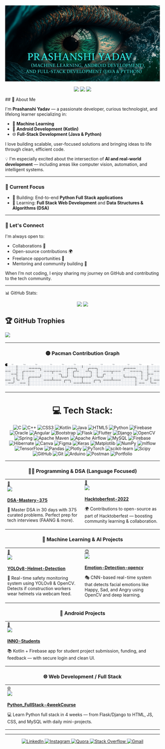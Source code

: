 <p align="center">
  <img src="https://github.com/prashanshi11/prashanshi11/blob/main/image/profile2.png" />
</p>

<p align="center">
  <img src="https://badges.pufler.dev/years/prashanshi11"/> 
  <img src="https://badges.pufler.dev/repos/prashanshi11"/>
  <img src="https://badges.pufler.dev/commits/monthly/prashanshi11" />
</p>
## 🚀 About Me

I'm **Prashanshi Yadav** — a passionate developer, curious technologist, and lifelong learner specializing in:

- 🤖 **Machine Learning**
- 📱 **Android Development (Kotlin)**
- 🌐 **Full-Stack Development (Java & Python)**

I love building scalable, user-focused solutions and bringing ideas to life through clean, efficient code.

💡 I'm especially excited about the intersection of **AI and real-world development** — including areas like computer vision, automation, and intelligent systems.

---

### 🎯 Current Focus

- 🔭 Building: End-to-end **Python Full Stack applications**
- 🌱 Learning: **Full Stack Web Development** and **Data Structures & Algorithms (DSA)**

---

### 🤝 Let's Connect

I'm always open to:
- Collaborations 🤝
- Open-source contributions 🌍
- Freelance opportunities 💼
- Mentoring and community building 💬

When I’m not coding, I enjoy sharing my journey on GitHub and contributing to the tech community.


---

📊 GitHub Stats:
<p align="center">
  <img src="https://github-readme-stats.vercel.app/api?username=prashanshi11&show_icons=true&theme=github_dark" />
  <img src="https://github-readme-streak-stats.herokuapp.com/?user=prashanshi11&theme=github-dark-blue" />
</p>

## 🏆 GitHub Trophies
![](https://github-profile-trophy.vercel.app/?username=prashanshi11&theme=radical&no-frame=false&no-bg=true&margin-w=4)

<div align="center">

<div align="center">

---

### 🟡 Pacman Contribution Graph

<picture>
  <source media="(prefers-color-scheme: dark)" srcset="https://raw.githubusercontent.com/prashanshi11/prashanshi11/output/pacman-contribution-graph-dark.svg">
  <img alt="Pacman contribution graph" src="https://raw.githubusercontent.com/prashanshi11/prashanshi11/output/pacman-contribution-graph.svg">
</picture>

---

# 💻 Tech Stack:
![C](https://img.shields.io/badge/c-%2300599C.svg?style=for-the-badge&logo=c&logoColor=white) ![C++](https://img.shields.io/badge/c++-%2300599C.svg?style=for-the-badge&logo=c%2B%2B&logoColor=white) ![CSS3](https://img.shields.io/badge/css3-%231572B6.svg?style=for-the-badge&logo=css3&logoColor=white) ![Kotlin](https://img.shields.io/badge/kotlin-%237F52FF.svg?style=for-the-badge&logo=kotlin&logoColor=white) ![Java](https://img.shields.io/badge/java-%23ED8B00.svg?style=for-the-badge&logo=openjdk&logoColor=white) ![HTML5](https://img.shields.io/badge/html5-%23E34F26.svg?style=for-the-badge&logo=html5&logoColor=white) ![Python](https://img.shields.io/badge/python-3670A0?style=for-the-badge&logo=python&logoColor=ffdd54) ![Firebase](https://img.shields.io/badge/firebase-%23039BE5.svg?style=for-the-badge&logo=firebase) ![Oracle](https://img.shields.io/badge/Oracle-F80000?style=for-the-badge&logo=oracle&logoColor=white) ![Angular](https://img.shields.io/badge/angular-%23DD0031.svg?style=for-the-badge&logo=angular&logoColor=white) ![Bootstrap](https://img.shields.io/badge/bootstrap-%238511FA.svg?style=for-the-badge&logo=bootstrap&logoColor=white) ![Flask](https://img.shields.io/badge/flask-%23000.svg?style=for-the-badge&logo=flask&logoColor=white) ![Flutter](https://img.shields.io/badge/Flutter-%2302569B.svg?style=for-the-badge&logo=Flutter&logoColor=white) ![Django](https://img.shields.io/badge/django-%23092E20.svg?style=for-the-badge&logo=django&logoColor=white) ![OpenCV](https://img.shields.io/badge/opencv-%23white.svg?style=for-the-badge&logo=opencv&logoColor=white) ![Spring](https://img.shields.io/badge/spring-%236DB33F.svg?style=for-the-badge&logo=spring&logoColor=white) ![Apache Maven](https://img.shields.io/badge/Apache%20Maven-C71A36?style=for-the-badge&logo=Apache%20Maven&logoColor=white) ![Apache Airflow](https://img.shields.io/badge/Apache%20Airflow-017CEE?style=for-the-badge&logo=Apache%20Airflow&logoColor=white) ![MySQL](https://img.shields.io/badge/mysql-4479A1.svg?style=for-the-badge&logo=mysql&logoColor=white) ![Firebase](https://img.shields.io/badge/firebase-a08021?style=for-the-badge&logo=firebase&logoColor=ffcd34) ![Hibernate](https://img.shields.io/badge/Hibernate-59666C?style=for-the-badge&logo=Hibernate&logoColor=white) ![Canva](https://img.shields.io/badge/Canva-%2300C4CC.svg?style=for-the-badge&logo=Canva&logoColor=white) ![Figma](https://img.shields.io/badge/figma-%23F24E1E.svg?style=for-the-badge&logo=figma&logoColor=white) ![Keras](https://img.shields.io/badge/Keras-%23D00000.svg?style=for-the-badge&logo=Keras&logoColor=white) ![Matplotlib](https://img.shields.io/badge/Matplotlib-%23ffffff.svg?style=for-the-badge&logo=Matplotlib&logoColor=black) ![NumPy](https://img.shields.io/badge/numpy-%23013243.svg?style=for-the-badge&logo=numpy&logoColor=white) ![mlflow](https://img.shields.io/badge/mlflow-%23d9ead3.svg?style=for-the-badge&logo=numpy&logoColor=blue) ![TensorFlow](https://img.shields.io/badge/TensorFlow-%23FF6F00.svg?style=for-the-badge&logo=TensorFlow&logoColor=white) ![Pandas](https://img.shields.io/badge/pandas-%23150458.svg?style=for-the-badge&logo=pandas&logoColor=white) ![Plotly](https://img.shields.io/badge/Plotly-%233F4F75.svg?style=for-the-badge&logo=plotly&logoColor=white) ![PyTorch](https://img.shields.io/badge/PyTorch-%23EE4C2C.svg?style=for-the-badge&logo=PyTorch&logoColor=white) ![scikit-learn](https://img.shields.io/badge/scikit--learn-%23F7931E.svg?style=for-the-badge&logo=scikit-learn&logoColor=white) ![Scipy](https://img.shields.io/badge/SciPy-%230C55A5.svg?style=for-the-badge&logo=scipy&logoColor=%white) ![GitHub](https://img.shields.io/badge/github-%23121011.svg?style=for-the-badge&logo=github&logoColor=white) ![Git](https://img.shields.io/badge/git-%23F05033.svg?style=for-the-badge&logo=git&logoColor=white) ![Arduino](https://img.shields.io/badge/-Arduino-00979D?style=for-the-badge&logo=Arduino&logoColor=white) ![Postman](https://img.shields.io/badge/Postman-FF6C37?style=for-the-badge&logo=postman&logoColor=white) ![Portfolio](https://img.shields.io/badge/Portfolio-%23000000.svg?style=for-the-badge&logo=firefox&logoColor=#FF7139)

---


### 🧑‍💻 Programming & DSA (Language Focused)

<table>
<tr>

<!-- DSA Mastery -->
<td width="47%">
<a href="https://github.com/prashanshi11/DSA-Mastery-375" target="_blank">
🧠<br>
<img src="https://img.shields.io/badge/DSA--Mastery-30--Days-blueviolet?style=for-the-badge&logo=leetcode"><br><br>
<b>DSA-Mastery-375</b>
</a>
<p>🚀 Master DSA in 30 days with 375 curated problems. Perfect prep for tech interviews (FAANG & more).</p>
</td>

<!-- Hacktoberfest -->
<td width="47%">
<a href="https://github.com/prashanshi11/Hacktoberfest-2022" target="_blank">
🍁<br>
<img src="https://img.shields.io/badge/Hacktoberfest-Contribution-blue?style=for-the-badge&logo=github"><br><br>
<b>Hacktoberfest-2022</b>
</a>
<p>🌍 Contributions to open-source as part of Hacktoberfest — boosting community learning & collaboration.</p>
</td>

</tr>
</table>



### 🤖 Machine Learning & AI Projects

<table>
<tr>

<!-- YOLO Helmet -->
<td width="47%">
<a href="https://github.com/prashanshi11/YOLOv8-Helmet-Detection" target="_blank">
🦺<br>
<img src="https://img.shields.io/badge/Helmet--Detection-YOLOv8-green?style=for-the-badge&logo=opencv"><br><br>
<b>YOLOv8-Helmet-Detection</b>
</a>
<p>🎯 Real-time safety monitoring system using YOLOv8 & OpenCV. Detects if construction workers wear helmets via webcam feed.</p>
</td>

<!-- Emotion Detection -->
<td width="47%">
<a href="https://github.com/prashanshi11/Emotion-Detection-opencv" target="_blank">
😊<br>
<img src="https://img.shields.io/badge/Emotion--Detection-Live--Face--Tracking-ff69b4?style=for-the-badge&logo=face-recognition"><br><br>
<b>Emotion-Detection-opencv</b>
</a>
<p>🎭 CNN-based real-time system that detects facial emotions like Happy, Sad, and Angry using OpenCV and deep learning.</p>
</td>

</tr>
</table>



### 📱 Android Projects

<table>
<tr>

<!-- INNO Students -->
<td width="47%">
<a href="https://github.com/prashanshi11/INNO-Students" target="_blank">
📲<br>
<img src="https://img.shields.io/badge/INNO--Students-Android--App-brightgreen?style=for-the-badge&logo=android"><br><br>
<b>INNO-Students</b>
</a>
<p>📚 Kotlin + Firebase app for student project submission, funding, and feedback — with secure login and clean UI.</p>
</td>

</tr>
</table>



### 🌐 Web Development / Full Stack

<table>
<tr>

<!-- Python Full Stack -->
<td width="47%">
<a href="https://github.com/prashanshi11/Python_FullStack-4weekCourse" target="_blank">
🌐<br>
<img src="https://img.shields.io/badge/Python--FullStack-4--Weeks-orange?style=for-the-badge&logo=python"><br><br>
<b>Python_FullStack-4weekCourse</b>
</a>
<p>💻 Learn Python full stack in 4 weeks — from Flask/Django to HTML, JS, CSS, and MySQL with daily mini-projects.</p>
</td>

</tr>
</table>

</div>

---
<p align="center">
  <a href="https://linkedin.com/in/prashanshiyadav">
    <img src="https://img.shields.io/badge/LinkedIn-blue?logo=linkedin" alt="LinkedIn"/>
  </a>
  <a href="https://instagram.com/">
    <img src="https://img.shields.io/badge/Instagram-%23E4405F.svg?logo=instagram" alt="Instagram"/>
  </a>
  <a href="https://quora.com/">
    <img src="https://img.shields.io/badge/Quora-red?logo=quora" alt="Quora"/>
  </a>
  <a href="https://stackoverflow.com/users/yourid">
    <img src="https://img.shields.io/badge/StackOverflow-FE7A16?logo=stack-overflow" alt="Stack Overflow"/>
  </a>
  <a href="mailto:prashanshiy@gmail.com">
    <img src="https://img.shields.io/badge/Gmail-D14836?logo=gmail" alt="Gmail"/>
  </a>
</p>

